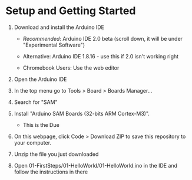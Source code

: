 # Setup and Getting Started

1. Download and install the Arduino IDE
  
   * *Recommended*: Arduino IDE 2.0 beta (scroll down, it will be under
    "Experimental Software")
  
   * Alternative: Arduino IDE 1.8.16 - use this if 2.0 isn't working right
  
   * Chromebook Users: Use the web editor

2. Open the Arduino IDE

3. In the top menu go to Tools > Board > Boards Manager...

4. Search for "SAM"

5. Install "Arduino SAM Boards (32-bits ARM Cortex-M3)".

   * This is the Due

6. On this webpage, click Code > Download ZIP to save this repository
   to your computer.

7. Unzip the file you just downloaded

8. Open 01-FirstSteps/01-HelloWorld/01-HelloWorld.ino in the IDE and follow the instructions in there
